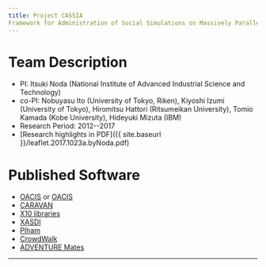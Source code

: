 ```yaml
---
title: Project CASSIA
Framework for Administration of Social Simulations on Massively Parallel Computers
---
```


# Team Description

* PI: Itsuki Noda (National Institute of Advanced Industrial Science and Technology)
* co-PI: Nobuyasu Ito (University of Tokyo, Riken), Kiyoshi Izumi (University of Tokyo), Hiromitsu Hattori (Ritsumeikan University), Tomio Kamada (Kobe University), Hideyuki Mizuta (IBM)
* Research Period: 2012--2017
* [Research highlights in PDF]({{ site.baseurl }}/leaflet.2017.1023a.byNoda.pdf)

# Published Software

* [OACIS](https://github.com/crest-cassia/oacis)
  or [OACIS](http://www.aics.riken.jp/jp/k/aics-software/)
* [CARAVAN](https://github.com/crest-cassia/caravan)
* [X10 libraries](http://x10-lang.org/)
* [XASDI](http://x10-lang.org/xasdi/) 
* [Plham](https://hub.docker.com/r/oacis/oacis_jupyter_plham/)
* [CrowdWalk](https://github.com/crest-cassia/CrowdWalk)
* [ADVENTURE Mates](http://adventure.sys.t.u-tokyo.ac.jp/jp/download/Mates.html)

---
